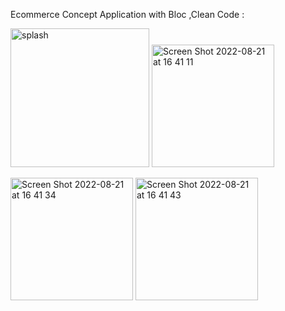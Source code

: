 Ecommerce Concept Application with Bloc ,Clean Code :

<img width="222" alt="splash" src="https://user-images.githubusercontent.com/98509909/185789287-c00edcc5-04fa-4244-bd42-f775f845ee88.png">  <img width="196" alt="Screen Shot 2022-08-21 at 16 41 11" src="https://user-images.githubusercontent.com/98509909/185789442-e7d8e480-9f54-4808-ba43-f351a132089a.png">

<img width="196" alt="Screen Shot 2022-08-21 at 16 41 34" src="https://user-images.githubusercontent.com/98509909/185789447-2d182b50-8982-4f83-a3c6-d033b6b6837e.png">
<img width="196" alt="Screen Shot 2022-08-21 at 16 41 43" src="https://user-images.githubusercontent.com/98509909/185789449-fb7c0b32-4856-4fd7-91aa-fea8298badd2.png">
